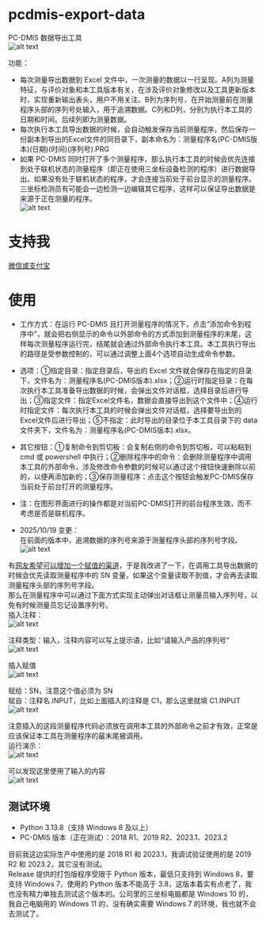 # pcdmis-export-data

PC-DMIS 数据导出工具  
![alt text](doc/img/image1.png)


功能：  
* 每次测量导出数据到 Excel 文件中，一次测量的数据以一行呈现。A列为测量特征，与评价对象和本工具版本有关，在涉及评价对象修改以及工具更新版本时，实现重新输出表头，用户不用关注。B列为序列号，在开始测量前在测量程序头部的序列号处输入，用于追溯数据。C列和D列，分别为执行本工具的日期和时间。后续列即为测量数据。  
* 每次执行本工具导出数据的时候，会自动触发保存当前测量程序，然后保存一份副本到导出的Excel文件的同目录下，副本命名为：测量程序名(PC-DMIS版本)(日期)(时间)(序列号).PRG  
* 如果 PC-DMIS 同时打开了多个测量程序，那么执行本工具的时候会优先连接到处于联机状态的测量程序（即正在使用三坐标设备检测的程序）进行数据导出。如果没有处于联机状态的程序，才会连接当前处于前台显示的测量程序。三坐标检测员有可能会一边检测一边编辑其它程序，这样可以保证导出数据是来源于正在测量的程序。  
![alt text](doc/img/image2.png)

# 支持我

[微信或支付宝](https://blog.iyatt.com/?p=22448)

# 使用

* 工作方式：在运行 PC-DMIS 且打开测量程序的情况下，点击“添加命令到程序中”，就会把右侧显示的命令以外部命令的方式添加到测量程序的末尾，这样每次测量程序运行完，结尾就会通过外部命令执行本工具。本工具执行导出的路径是受参数控制的，可以通过调整上面4个选项自动生成命令参数。
* 选项：①指定目录：指定目录后，导出的 Excel 文件就会保存在指定的目录下，文件名为：测量程序名(PC-DMIS版本).xlsx；②运行时指定目录：在每次执行本工具准备导出数据的时候，会弹出文件对话框，选择目录后进行导出；③指定文件：指定Excel文件名，数据会直接导出到这个文件中；④运行时指定文件：每次执行本工具的时候会弹出文件对话框，选择要导出到的Excel文件后进行导出；⑤不指定：此时导出的目录位于本工具目录下的 data 文件夹下，文件名为：测量程序名(PC-DMIS版本).xlsx。
* 其它按钮：①复制命令到剪切板：会复制右侧的命令到剪切板，可以粘粘到 cmd 或 powershell 中执行；②删除程序中的命令：会删除测量程序中调用本工具的外部命令，涉及修改命令参数的时候可以通过这个按钮快速删除以前的，以便再添加新的；③保存测量程序：点击这个按钮会触发PC-DMIS保存当前处于前台打开的测量程序。
* 注：在图形界面进行的操作都是对当前PC-DMIS打开的前台程序生效，而不考虑是否是联机程序。    

* 2025/10/19 变更：  
在前面的版本中，追溯数据的序列号来源于测量程序头部的序列号字段。  
![alt text](doc/img/image3.png)  

有[网友希望可以增加一个赋值的渠道](https://github.com/IYATT-yx/pcdmis-export-data/issues/7)，于是我改进了一下，在调用工具导出数据的时候会优先读取测量程序中的 SN 变量，如果这个变量读取不到值，才会再去读取测量程序头部的序列号字段。  
那么在测量程序中可以通过下面方式实现主动弹出对话框让测量员输入序列号，以免有时候测量员忘记设置序列号。  
插入注释：  
![alt text](doc/img/image4.png)  

注释类型：输入，注释内容可以写上提示语，比如“请输入产品的序列号”  
![alt text](doc/img/image5.png)

插入赋值  
![alt text](doc/img/image6.png)

赋给：SN，注意这个值必须为 SN  
赋自：注释名.INPUT，比如上面插入的注释是 C1，那么这里就填 C1.INPUT  
![alt text](doc/img/image7.png)  

注意插入的这段测量程序代码必须放在调用本工具的外部命令之前才有效，正常是应该保证本工具在测量程序的最末尾被调用。  
运行演示：  
![alt text](doc/img/image8.png)

可以发现这里使用了输入的内容  
![alt text](doc/img/image9.png)

## 测试环境

* Python 3.13.8（支持 Windows 8 及以上）  
* PC-DMIS 版本（正在测试）：2018 R1、2019 R2、2023.1、2023.2

目前我这边实际生产中使用的是 2018 R1 和 2023.1，我调试验证使用的是 2019 R2 和 2023.2，其它没有测试。  
Release 提供的打包版程序受限于 Python 版本，最低只支持到 Windows 8，要支持 Windows 7，使用的 Python 版本不能高于 3.8，这版本着实有点老了，我也没有精力单独去测试这个版本的。公司里的三坐标电脑都是 Windows 10 的，我自己电脑用的 Windows 11 的，没有确实需要 Windows 7 的环境，我也就不会去测试了。